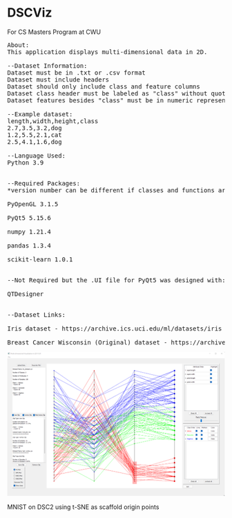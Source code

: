 # DSCViz
For CS Masters Program at CWU
<pre>
About:
This application displays multi-dimensional data in 2D.

--Dataset Information:
Dataset must be in .txt or .csv format
Dataset must include headers 
Dataset should only include class and feature columns
Dataset class header must be labeled as "class" without quotations
Dataset features besides "class" must be in numeric representation

--Example dataset:
length,width,height,class
2.7,3.5,3.2,dog
1.2,5.5,2.1,cat
2.5,4.1,1.6,dog

--Language Used:
Python 3.9


--Required Packages:
*version number can be different if classes and functions are present

PyOpenGL 3.1.5

PyQt5 5.15.6

numpy 1.21.4

pandas 1.3.4

scikit-learn 1.0.1


--Not Required but the .UI file for PyQt5 was designed with:

QTDesigner


--Dataset Links:

Iris dataset - https://archive.ics.uci.edu/ml/datasets/iris

Breast Cancer Wisconsin (Original) dataset - https://archive.ics.uci.edu/ml/datasets/breast+cancer+wisconsin+%28original%29
</pre>


![window](/Images/APP_WINDOW.png)


MNIST on DSC2 using t-SNE as scaffold origin points


